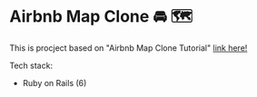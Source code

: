 # Airbnb Map Clone 🚘 🗺

This is procject based on "Airbnb Map Clone Tutorial" [link here!](https://www.nopio.com/blog/airbnb-map-tutorial-react-rails)

Tech stack:
* Ruby on Rails (6)
